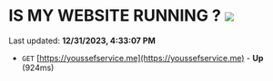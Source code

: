 # IS MY WEBSITE RUNNING ? [![](https://img.shields.io/static/v1?label=Sponsor&message=%E2%9D%A4&logo=GitHub&color=%23fe8e86)](https://github.com/sponsors/<username>)

Last updated: **12/31/2023, 4:33:07 PM**

- `GET` [https://youssefservice.me](https://youssefservice.me) - **Up** (924ms)
